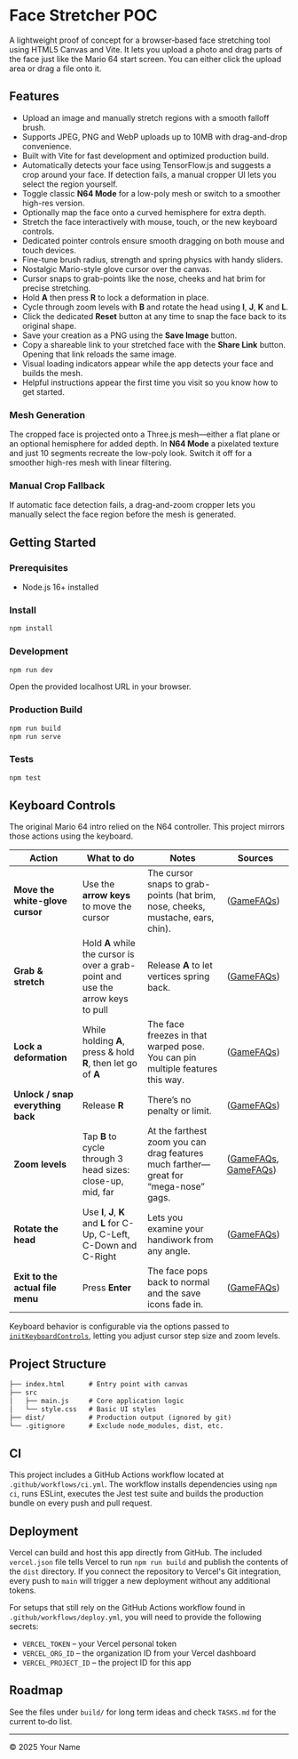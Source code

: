 # Face Stretcher POC

A lightweight proof of concept for a browser‑based face stretching tool using HTML5 Canvas and Vite. It lets you upload a photo and drag parts of the face just like the Mario 64 start screen. You can either click the upload area or drag a file onto it.

## Features

- Upload an image and manually stretch regions with a smooth falloff brush.
- Supports JPEG, PNG and WebP uploads up to 10MB with drag-and-drop convenience.
- Built with Vite for fast development and optimized production build.
- Automatically detects your face using TensorFlow.js and suggests a crop around your face. If detection fails, a manual cropper UI lets you select the region yourself.
- Toggle classic **N64 Mode** for a low-poly mesh or switch to a smoother high-res version.
- Optionally map the face onto a curved hemisphere for extra depth.
- Stretch the face interactively with mouse, touch, or the new keyboard controls.
- Dedicated pointer controls ensure smooth dragging on both mouse and touch devices.
- Fine-tune brush radius, strength and spring physics with handy sliders.
- Nostalgic Mario-style glove cursor over the canvas.
- Cursor snaps to grab-points like the nose, cheeks and hat brim for precise stretching.
- Hold **A** then press **R** to lock a deformation in place.
- Cycle through zoom levels with **B** and rotate the head using **I**, **J**, **K** and **L**.
- Click the dedicated **Reset** button at any time to snap the face back to its original shape.
- Save your creation as a PNG using the **Save Image** button.
- Copy a shareable link to your stretched face with the **Share Link** button. Opening that link reloads the same image.
- Visual loading indicators appear while the app detects your face and builds the mesh.
- Helpful instructions appear the first time you visit so you know how to get started.

### Mesh Generation

The cropped face is projected onto a Three.js mesh—either a flat plane or an optional hemisphere for added depth. In **N64 Mode** a
pixelated texture and just 10 segments recreate the low-poly look. Switch it off
for a smoother high-res mesh with linear filtering.

### Manual Crop Fallback

If automatic face detection fails, a drag-and-zoom cropper lets you manually select the face region before the mesh is generated.

## Getting Started

### Prerequisites

- Node.js 16+ installed

### Install

```bash
npm install
```

### Development

```bash
npm run dev
```

Open the provided localhost URL in your browser.

### Production Build

```bash
npm run build
npm run serve
```

### Tests

```bash
npm test
```

## Keyboard Controls

The original Mario 64 intro relied on the N64 controller. This project mirrors those actions using the keyboard.

| Action                            | What to do                                                                      | Notes                                                                               | Sources                        |
| --------------------------------- | ------------------------------------------------------------------------------- | ----------------------------------------------------------------------------------- | ------------------------------ |
| **Move the white-glove cursor**   | Use the **arrow keys** to move the cursor                                       | The cursor snaps to grab-points (hat brim, nose, cheeks, mustache, ears, chin).     | ([GameFAQs][1])                |
| **Grab & stretch**                | Hold **A** while the cursor is over a grab-point and use the arrow keys to pull | Release **A** to let vertices spring back.                                          | ([GameFAQs][1])                |
| **Lock a deformation**            | While holding **A**, press & hold **R**, then let go of **A**                   | The face freezes in that warped pose. You can pin multiple features this way.       | ([GameFAQs][2])                |
| **Unlock / snap everything back** | Release **R**                                                                   | There’s no penalty or limit.                                                        | ([GameFAQs][2])                |
| **Zoom levels**                   | Tap **B** to cycle through 3 head sizes: close-up, mid, far                     | At the farthest zoom you can drag features much farther—great for “mega-nose” gags. | ([GameFAQs][1], [GameFAQs][3]) |
| **Rotate the head**               | Use **I**, **J**, **K** and **L** for C-Up, C-Left, C-Down and C-Right          | Lets you examine your handiwork from any angle.                                     | ([GameFAQs][3])                |
| **Exit to the actual file menu**  | Press **Enter**                                                                 | The face pops back to normal and the save icons fade in.                            | ([GameFAQs][1])                |

Keyboard behavior is configurable via the options passed to [`initKeyboardControls`](./src/ui/keyboardControls.js), letting you adjust cursor step size and zoom levels.

[1]: https://gamefaqs.gamespot.com/n64/198848-super-mario-64/faqs/22000?utm_source=chatgpt.com "Super Mario 64 - Guide and Walkthrough - Nintendo 64 - By CWall"
[2]: https://gamefaqs.gamespot.com/n64/198848-super-mario-64/faqs/3326?utm_source=chatgpt.com "Super Mario 64 - Guide and Walkthrough - Nintendo 64 - GameFAQs"
[3]: https://gamefaqs.gamespot.com/boards/198848-super-mario-64/61015707?utm_source=chatgpt.com "I DIDN'T KNOW YOU COULD HOLD R TO KEEP MARIO'S FACE ..."

## Project Structure

```txt
├── index.html      # Entry point with canvas
├── src
│   ├── main.js     # Core application logic
│   └── style.css   # Basic UI styles
├── dist/           # Production output (ignored by git)
└── .gitignore      # Exclude node_modules, dist, etc.
```

## CI

This project includes a GitHub Actions workflow located at `.github/workflows/ci.yml`. The
workflow installs dependencies using `npm ci`, runs ESLint, executes the Jest test suite
and builds the production bundle on every push and pull request.

## Deployment
Vercel can build and host this app directly from GitHub. The included
`vercel.json` file tells Vercel to run `npm run build` and publish the
contents of the `dist` directory. If you connect the repository to Vercel's
Git integration, every push to `main` will trigger a new deployment without
any additional tokens.

For setups that still rely on the GitHub Actions workflow found in
`.github/workflows/deploy.yml`, you will need to provide the following secrets:

- `VERCEL_TOKEN` – your Vercel personal token
- `VERCEL_ORG_ID` – the organization ID from your Vercel dashboard
- `VERCEL_PROJECT_ID` – the project ID for this app

## Roadmap

See the files under `build/` for long term ideas and check `TASKS.md` for the current to‑do list.

---

© 2025 Your Name
